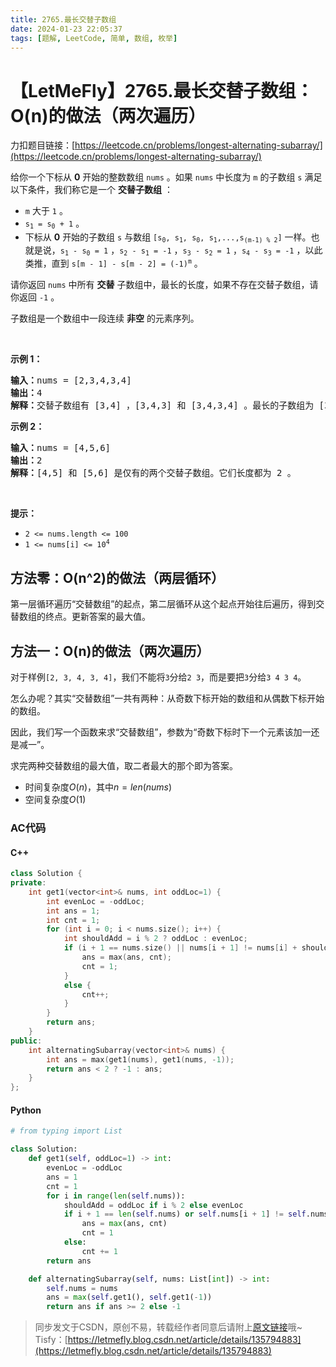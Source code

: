 ```yaml
---
title: 2765.最长交替子数组
date: 2024-01-23 22:05:37
tags: [题解, LeetCode, 简单, 数组, 枚举]
---
```


# 【LetMeFly】2765.最长交替子数组：O(n)的做法（两次遍历）

力扣题目链接：[https://leetcode.cn/problems/longest-alternating-subarray/](https://leetcode.cn/problems/longest-alternating-subarray/)

<p>给你一个下标从 <strong>0</strong>&nbsp;开始的整数数组&nbsp;<code>nums</code>&nbsp;。如果 <code>nums</code>&nbsp;中长度为&nbsp;<code>m</code>&nbsp;的子数组&nbsp;<code>s</code>&nbsp;满足以下条件，我们称它是一个 <strong>交替子数组</strong> ：</p>

<ul>
	<li><code>m</code>&nbsp;大于&nbsp;<code>1</code>&nbsp;。</li>
	<li><code>s<sub>1</sub> = s<sub>0</sub> + 1</code>&nbsp;。</li>
	<li>下标从 <strong>0</strong> 开始的子数组&nbsp;<code>s</code>&nbsp;与数组&nbsp;<code>[s<sub>0</sub>, s<sub>1</sub>, s<sub>0</sub>, s<sub>1</sub>,...,s<sub>(m-1) % 2</sub>]</code>&nbsp;一样。也就是说，<code>s<sub>1</sub> - s<sub>0</sub> = 1</code>&nbsp;，<code>s<sub>2</sub> - s<sub>1</sub> = -1</code>&nbsp;，<code>s<sub>3</sub> - s<sub>2</sub> = 1</code>&nbsp;，<code>s<sub>4</sub> - s<sub>3</sub> = -1</code>&nbsp;，以此类推，直到&nbsp;<code>s[m - 1] - s[m - 2] = (-1)<sup>m</sup></code>&nbsp;。</li>
</ul>

<p>请你返回 <code>nums</code>&nbsp;中所有 <strong>交替</strong>&nbsp;子数组中，最长的长度，如果不存在交替子数组，请你返回 <code>-1</code>&nbsp;。</p>

<p>子数组是一个数组中一段连续 <strong>非空</strong>&nbsp;的元素序列。</p>

<p>&nbsp;</p>

<p><strong>示例 1：</strong></p>

<pre>
<b>输入：</b>nums = [2,3,4,3,4]
<b>输出：</b>4
<b>解释：</b>交替子数组有 [3,4] ，[3,4,3] 和 [3,4,3,4] 。最长的子数组为 [3,4,3,4] ，长度为4 。
</pre>

<p><strong>示例 2：</strong></p>

<pre>
<b>输入：</b>nums = [4,5,6]
<b>输出：</b>2
<strong>解释：</strong>[4,5] 和 [5,6] 是仅有的两个交替子数组。它们长度都为 2 。
</pre>

<p>&nbsp;</p>

<p><strong>提示：</strong></p>

<ul>
	<li><code>2 &lt;= nums.length &lt;= 100</code></li>
	<li><code>1 &lt;= nums[i] &lt;= 10<sup>4</sup></code></li>
</ul>


## 方法零：O(n^2)的做法（两层循环）

第一层循环遍历“交替数组”的起点，第二层循环从这个起点开始往后遍历，得到交替数组的终点。更新答案的最大值。

## 方法一：O(n)的做法（两次遍历）

对于样例```[2, 3, 4, 3, 4]```，我们不能将```3```分给```2 3```，而是要把```3```分给```3 4 3 4```。

怎么办呢？其实“交替数组”一共有两种：从奇数下标开始的数组和从偶数下标开始的数组。

因此，我们写一个函数来求“交替数组”，参数为“奇数下标时下一个元素该加一还是减一”。

求完两种交替数组的最大值，取二者最大的那个即为答案。

+ 时间复杂度$O(n)$，其中$n=len(nums)$
+ 空间复杂度$O(1)$

### AC代码

#### C++

```cpp
class Solution {
private:
    int get1(vector<int>& nums, int oddLoc=1) {
        int evenLoc = -oddLoc;
        int ans = 1;
        int cnt = 1;
        for (int i = 0; i < nums.size(); i++) {
            int shouldAdd = i % 2 ? oddLoc : evenLoc;
            if (i + 1 == nums.size() || nums[i + 1] != nums[i] + shouldAdd || cnt == 1 && shouldAdd == -1) {
                ans = max(ans, cnt);
                cnt = 1;
            }
            else {
                cnt++;
            }
        }
        return ans;
    }
public:
    int alternatingSubarray(vector<int>& nums) {
        int ans = max(get1(nums), get1(nums, -1));
        return ans < 2 ? -1 : ans;
    }
};
```

#### Python

```python
# from typing import List

class Solution:
    def get1(self, oddLoc=1) -> int:
        evenLoc = -oddLoc
        ans = 1
        cnt = 1
        for i in range(len(self.nums)):
            shouldAdd = oddLoc if i % 2 else evenLoc
            if i + 1 == len(self.nums) or self.nums[i + 1] != self.nums[i] + shouldAdd or (cnt == 1 and shouldAdd == -1):
                ans = max(ans, cnt)
                cnt = 1
            else:
                cnt += 1
        return ans

    def alternatingSubarray(self, nums: List[int]) -> int:
        self.nums = nums
        ans = max(self.get1(), self.get1(-1))
        return ans if ans >= 2 else -1
```

> 同步发文于CSDN，原创不易，转载经作者同意后请附上[原文链接](https://blog.letmefly.xyz/2024/01/23/LeetCode%202765.%E6%9C%80%E9%95%BF%E4%BA%A4%E6%9B%BF%E5%AD%90%E6%95%B0%E7%BB%84/)哦~
> Tisfy：[https://letmefly.blog.csdn.net/article/details/135794883](https://letmefly.blog.csdn.net/article/details/135794883)
